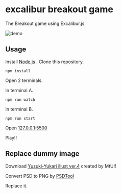 # excalibur breakout game

The Breakout game using Excalibur.js

![demo](./imgs/demo_img.png)

## Usage

Install [Node.js](https://nodejs.org) .
Clone this repository.

```shell
npm install
```

Open 2 terminals.

In terminal A.

```shell
npm run watch
```

In terminal B.

```shell
npm run start
```

Open [127.0.0.1:5500](http://127.0.0.1:5500)

Play!!

## Replace dummy image

Download [Yuzuki-Yukari illust ver.4](https://seiga.nicovideo.jp/seiga/im8124707) created by MtU!!

Convert PSD to PNG by [PSDTool](https://oov.github.io/psdtool/)

Replace it.
